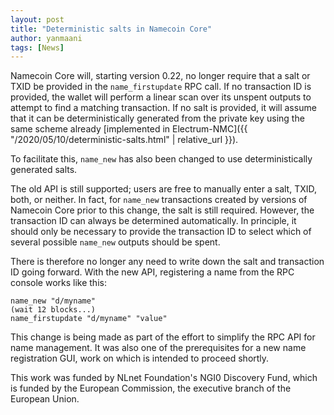 ```yaml
---
layout: post
title: "Deterministic salts in Namecoin Core"
author: yanmaani
tags: [News]
---
```


Namecoin Core will, starting version 0.22, no longer require that a salt or TXID be provided in the `name_firstupdate` RPC call. If no transaction ID is provided, the wallet will perform a linear scan over its unspent outputs to attempt to find a matching transaction. If no salt is provided, it will assume that it can be deterministically generated from the private key using the same scheme already [implemented in Electrum-NMC]({{ "/2020/05/10/deterministic-salts.html" | relative_url }}).

To facilitate this, `name_new` has also been changed to use deterministically generated salts.

The old API is still supported; users are free to manually enter a salt, TXID, both, or neither. In fact, for `name_new` transactions created by versions of Namecoin Core prior to this change, the salt is still required. However, the transaction ID can always be determined automatically. In principle, it should only be necessary to provide the transaction ID to select which of several possible `name_new` outputs should be spent.

There is therefore no longer any need to write down the salt and transaction ID going forward. With the new API, registering a name from the RPC console works like this:

```
name_new "d/myname"
(wait 12 blocks...)
name_firstupdate "d/myname" "value"
```

This change is being made as part of the effort to simplify the RPC API for name management. It was also one of the prerequisites for a new name registration GUI, work on which is intended to proceed shortly.

This work was funded by NLnet Foundation's NGI0 Discovery Fund, which is funded by the European Commission, the executive branch of the European Union.
